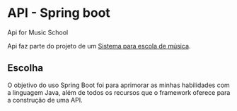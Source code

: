 # API - Spring boot
Api for Music School

Api faz parte do projeto de um [Sistema para escola de música](https://github.com/gabrielsl96/sistemaescolademusica).

## Escolha
O objetivo do uso Spring Boot foi para aprimorar as minhas habilidades com a linguagem Java, além de todos os recursos que o framework oferece para a construção de uma API.
